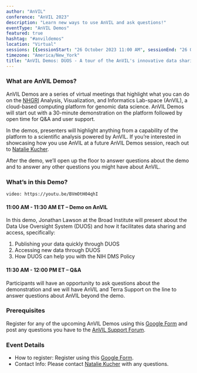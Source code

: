 ```yaml
---
author: "AnVIL"
conference: "AnVIL 2023"
description: "Learn new ways to use AnVIL and ask questions!"
eventType: "AnVIL Demos"
featured: true
hashtag: "#anvildemos"
location: "Virtual"
sessions: [{sessionStart: "26 October 2023 11:00 AM", sessionEnd: "26 October 2023 12:00 PM"}]
timezone: "America/New_York"
title: "AnVIL Demos: DUOS - A tour of the AnVIL's innovative data sharing platform, and how it can help your research"
---
```


<event-hero></event-hero>

### What are AnVIL Demos?

AnVIL Demos are a series of virtual meetings that highlight what you can do on the [NHGRI](https://www.genome.gov/) Analysis, Visualization, and Informatics Lab-space (AnVIL), a cloud-based computing platform for genomic data science. AnVIL Demos will start out with a 30-minute demonstration on the platform followed by open time for Q&A and user support.

In the demos, presenters will highlight anything from a capability of the platform to a scientific analysis powered by AnVIL. If you’re interested in showcasing how you use AnVIL at a future AnVIL Demos session, reach out to [Natalie Kucher](mailto:nkucher3@jhu.edu).

After the demo, we’ll open up the floor to answer questions about the demo and to answer any other questions you might have about AnVIL.

### What’s in this Demo?

`video: https://youtu.be/BVmOtH04qhI`

#### 11:00 AM - 11:30 AM ET – Demo on AnVIL

In this demo, Jonathan Lawson at the Broad Institute will present about the Data Use Oversight System (DUOS) and how it facilitates data sharing and access, specifically:

1. Publishing your data quickly through DUOS
2. Accessing new data through DUOS
3. How DUOS can help you with the NIH DMS Policy

#### 11:30 AM - 12:00 PM ET – Q&A

Participants will have an opportunity to ask questions about the demonstration and we will have AnVIL and Terra Support on the line to answer questions about AnVIL beyond the demo.

### Prerequisites

Register for any of the upcoming AnVIL Demos using this [Google Form](https://docs.google.com/forms/d/e/1FAIpQLSf1pcj3UNbVK1CQMkT8ULL7-UAefUj_RZ9uShYgqrbcvTKJOA/viewform) and post any questions you have to the [AnVIL Support Forum](https://help.anvilproject.org/).

### Event Details

- How to register: Register using this [Google Form](https://docs.google.com/forms/d/e/1FAIpQLSf1pcj3UNbVK1CQMkT8ULL7-UAefUj_RZ9uShYgqrbcvTKJOA/viewform).
- Contact Info: Please contact [Natalie Kucher](mailto:nkucher3@jhu.edu) with any questions.

